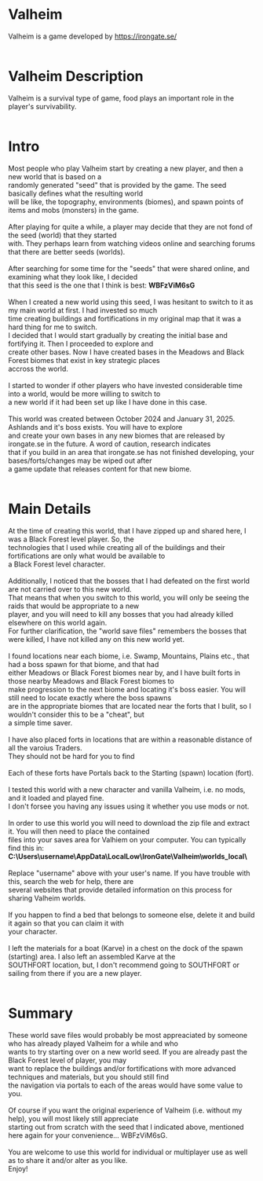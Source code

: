 # Valheim
Valheim is a game developed by https://irongate.se/<br/>
<br/>
# Valheim Description
Valheim is a survival type of game, food plays an important role in the player's survivability.<br/>
<br/>
# Intro
Most people who play Valheim start by creating a new player, and then a new world that is based on a<br/>
randomly generated "seed" that is provided by the game. The seed basically defines what the resulting world<br />
will be like, the topography, environments (biomes), and spawn points of items and mobs (monsters) in the game.<br />
<br />
After playing for quite a while, a player may decide that they are not fond of the seed (world) that they started<br />
with. They perhaps learn from watching videos online and searching forums that there are better seeds (worlds).<br />
<br />
After searching for some time for the "seeds" that were shared online, and examining what they look like, I decided<br/>
that this seed is the one that I think is best: <b>WBFzViM6sG</b><br/>
<br/>
When I created a new world using this seed, I was hesitant to switch to it as my main world at first. I had invested so much<br />
time creating buildings and fortifications in my original map that it was a hard thing for me to switch.<br />
I decided that I would start gradually by creating the initial base and fortifying it. Then I proceeded to explore and<br />
create other bases. Now I have created bases in the Meadows and Black Forest biomes that exist in key strategic places<br />
accross the world.<br />
<br/>
I started to wonder if other players who have invested considerable time into a world, would be more willing to switch to<br/>
a new world if it had been set up like I have done in this case.<br/>
<br/>
This world was created between October 2024 and January 31, 2025. Ashlands and it's boss exists. You will have to explore<br/>
and create your own bases in any new biomes that are released by irongate.se in the future. A word of caution, research indicates<br/>
that if you build in an area that irongate.se has not finished developing, your bases/forts/changes may be wiped out after<br/>
a game update that releases content for that new biome.<br/>
<br/>
# Main Details
At the time of creating this world, that I have zipped up and shared here, I was a Black Forest level player. So, the <br/>
technologies that I used while creating all of the buildings and their fortifications are only what would be available to<br/>
a Black Forest level character.<br/>
<br/>
Additionally, I noticed that the bosses that I had defeated on the first world are not carried over to this new world.<br/>
That means that when you switch to this world, you will only be seeing the raids that would be appropriate to a new<br/>
player, and you will need to kill any bosses that you had already killed elsewhere on this world again.<br/>
For further clarification, the "world save files" remembers the bosses that were killed, I have not killed any on this new world yet.<br/>
<br/>
I found locations near each biome, i.e. Swamp, Mountains, Plains etc., that had a boss spawn for that biome, and that had<br/>
either Meadows or Black Forest biomes near by, and I have built forts in those nearby Meadows and Black Forest biomes to<br/>
make progression to the next biome and locating it's boss easier. You will still need to locate exactly where the boss spawns <br/>
are in the appropriate biomes that are located near the forts that I bulit, so I wouldn't consider this to be a "cheat", but<br/>
a simple time saver.<br/>
<br/>
I have also placed forts in locations that are within a reasonable distance of all the varoius Traders.<br/>
They should not be hard for you to find<br/>
<br/>
Each of these forts have Portals back to the Starting (spawn) location (fort).<br/>
<br/>
I tested this world with a new character and vanilla Valheim, i.e. no mods, and it loaded and played fine.<br/>
I don't forsee you having any issues using it whether you use mods or not.<br/>
<br/>
In order to use this world you will need to download the zip file and extract it. You will then need to place the contained<br/>
files into your saves area for Valhiem on your computer. You can typically find this in:<br/>
<b>C:\Users\username\AppData\LocalLow\IronGate\Valheim\worlds_local\ </b>
<br/><br/>
Replace "username" above with your user's name. If you have trouble with this, search the web for help, there are<br/>
several websites that provide detailed information on this process for sharing Valheim worlds.<br/>
<br/>
If you happen to find a bed that belongs to someone else, delete it and build it again so that you can claim it with<br/>
your character.<br/>
<br/>
I left the materials for a boat (Karve) in a chest on the dock of the spawn (starting) area. I also left an assembled Karve at the<br />
SOUTHFORT location, but, I don't recommend going to SOUTHFORT or sailing from there if you are a new player.<br/>
<br/>
# Summary
These world save files would probably be most appreaciated by someone who has already played Valheim for a while and who<br/>
wants to try starting over on a new world seed. If you are already past the Black Forest level of player, you may<br/>
want to replace the buildings and/or fortifications with more advanced techniques and materials, but you should still find<br/>
the navigation via portals to each of the areas would have some value to you.<br/>
<br/>
Of course if you want the original experience of Valheim (i.e. without my help), you will most likely still appreciate<br/> 
starting out from scratch with the seed that I indicated above, mentioned here again for your convenience... WBFzViM6sG.<br/>
<br/>
You are welcome to use this world for individual or multiplayer use as well as to share it and/or alter as you like.<br/>
Enjoy!<br/>
<br/>






